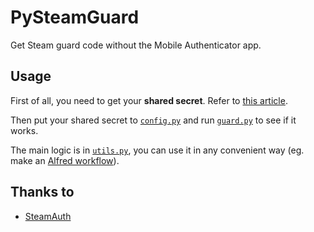 # PySteamGuard

Get Steam guard code without the Mobile Authenticator app.

## Usage

First of all, you need to get your **shared secret**. Refer to [this article](https://github.com/SteamTimeIdler/stidler/wiki/Getting-your-%27shared_secret%27-code-for-use-with-Auto-Restarter-on-Mobile-Authentication).

Then put your shared secret to [`config.py`](config.py) and run [`guard.py`](guard.py) to see if it works.

The main logic is in [`utils.py`](utils.py), you can use it in any convenient way (eg. make an [Alfred workflow](https://www.alfredapp.com/workflows/)).

## Thanks to

- [SteamAuth](https://github.com/geel9/SteamAuth)
